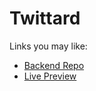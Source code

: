 # Twittard

Links you may like: 
- [Backend Repo](https://github.com/foxane/odin-book)
- [Live Preview](https://twittard.vercel.app)
